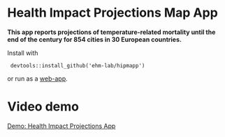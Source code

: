 # Health Impact Projections Map App

**This app reports projections of temperature-related mortality until the end of the century for 854 cities in 30 European countries.**

Install with
 
```
 devtools::install_github('ehm-lab/hipmapp')
```
or run as a [web-app](https://ehm-lab.shinyapps.io/hipmapp/).

# Video demo

[Demo: Health Impact Projections App](https://player.vimeo.com/video/902720172)
